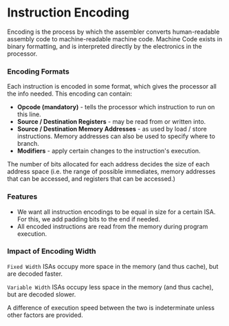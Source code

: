 # Instruction Encoding
Encoding is the process by which the assembler converts human-readable assembly code to machine-readable machine code. Machine Code exists in binary formatting, and is interpreted directly by the electronics in the processor.

### Encoding Formats
Each instruction is encoded in some format, which gives the processor all the info needed. This encoding can contain:

* **Opcode (mandatory)** - tells the processor which instruction to run on this line.
* **Source / Destination Registers** - may be read from or written into.
* **Source / Destination Memory Addresses** - as used by load / store instructions. Memory addresses can also be used to specify where to branch.
* **Modifiers** - apply certain changes to the instruction's execution.

The number of bits allocated for each address decides the size of each address space (i.e. the range of possible immediates, memory addresses that can be accessed, and registers that can be accessed.)

### Features
* We want all instruction encodings to be equal in size for a certain ISA. For this, we add padding bits to the end if needed.
* All encoded instructions are read from the memory during program execution.

### Impact of Encoding Width

`Fixed Width` ISAs occupy more space in the memory (and thus cache), but are decoded faster. 

`Variable Width` ISAs occupy less space in the memory (and thus cache), but are decoded slower.

A difference of execution speed between the two is indeterminate unless other factors are provided.
